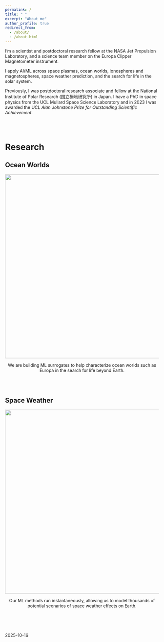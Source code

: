 ```yaml
---
permalink: /
title: " "
excerpt: "About me"
author_profile: true
redirect_from: 
  - /about/
  - /about.html
---
```

I’m a scientist and postdoctoral research fellow at the NASA Jet Propulsion Laboratory, and a science team member on the Europa Clipper Magnetometer instrument. 

​I apply AI/ML across space plasmas, ocean worlds, ionospheres and magnetospheres, space weather prediction, and the search for life in the solar system.

Previously, I was postdoctoral research associate and fellow at the National Institute of Polar Research (国立極地研究所) in Japan.  I have a PhD in space physics from the UCL Mullard Space Science Laboratory and in 2023 I was awarded the UCL _Alan Johnstone Prize for Outstanding Scientific Achievement_. 

<br/>
<br/>

# Research
Ocean Worlds
------
<div align="center">
  <img src="/images/EuropaClipper_Complete_1024x768.gif" width="600"><br>
  <p>We are building ML surrogates to help characterize ocean worlds such as Europa in the search for life beyond Earth.</p>
</div>
<br>
<br>


Space Weather
------
<div align="center">
  <img src="/images/01-jan-14.gif" width="600"><br>
  <p>Our ML methods run instantaneously, allowing us to model thousands of potential scenarios of space weather effects on Earth.</p>
</div>
<br>
<br>

<br>


2025-10-16
